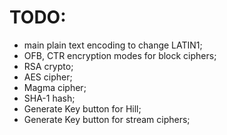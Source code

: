 # TODO:
 * main plain text encoding to change LATIN1;
 * OFB, CTR encryption modes for block ciphers;
 * RSA crypto;
 * AES cipher;
 * Magma cipher;
 * SHA-1 hash;
 * Generate Key button for Hill;
 * Generate Key button for stream ciphers;